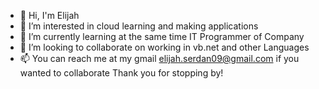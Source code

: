 - 👋 Hi, I'm Elijah 
- 👀 I’m interested in cloud learning and making applications 
- 🌱 I’m currently learning at the same time IT Programmer of Company
- 💞️ I’m looking to collaborate on working in vb.net and other Languages
- 📫 You can reach me at my gmail elijah.serdan09@gmail.com if you wanted to collaborate
Thank you for stopping by!


<!---
Bitray14/Bitray14 is a ✨ special ✨ repository because its `README.md` (this file) appears on your GitHub profile.
You can click the Preview link to take a look at your changes.
--->

